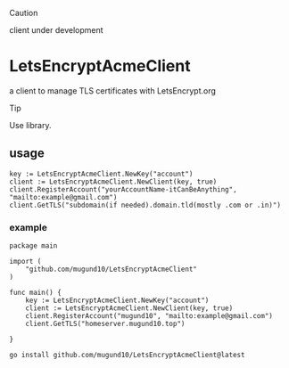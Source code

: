 > [!CAUTION]
> client under development



# LetsEncryptAcmeClient

a client to manage TLS certificates with LetsEncrypt.org

> [!TIP]
> Use library.

## usage



    key := LetsEncryptAcmeClient.NewKey("account")
    client := LetsEncryptAcmeClient.NewClient(key, true)
    client.RegisterAccount("yourAccountName-itCanBeAnything", "mailto:example@gmail.com")
    client.GetTLS("subdomain(if needed).domain.tld(mostly .com or .in)")

### example

    package main

    import (
        "github.com/mugund10/LetsEncryptAcmeClient"
    )

    func main() {
        key := LetsEncryptAcmeClient.NewKey("account")
        client := LetsEncryptAcmeClient.NewClient(key, true)
        client.RegisterAccount("mugund10", "mailto:example@gmail.com")
        client.GetTLS("homeserver.mugund10.top")

    }


```bash
go install github.com/mugund10/LetsEncryptAcmeClient@latest
```